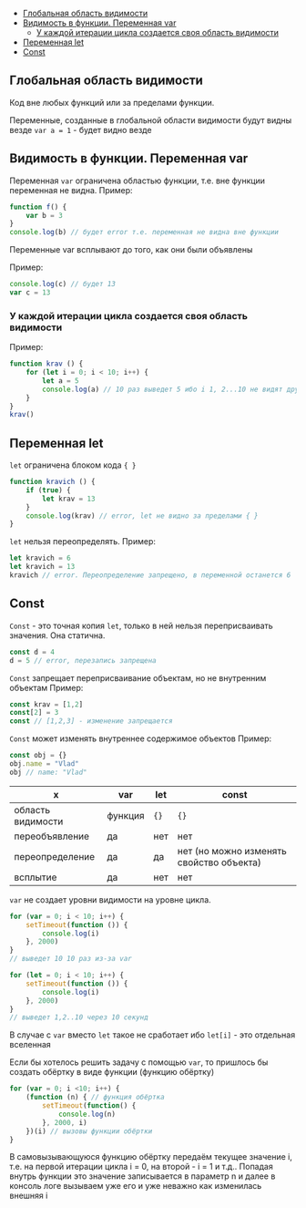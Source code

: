 - [Глобальная область видимости](#глобальная-область-видимости)
- [Видимость в функции. Переменная var](#видимость-в-функции-переменная-var)
  - [У каждой итерации цикла создается своя область видимости](#у-каждой-итерации-цикла-создается-своя-область-видимости)
- [Переменная let](#переменная-let)
- [Const](#const)


## Глобальная область видимости 
Код вне любых функций или за пределами функции.

Переменные, созданные в глобальной области видимости будут видны везде
`var a = 1` - будет видно везде



## Видимость в функции. Переменная var

Переменная `var` ограничена областью функции, т.е. вне функции переменная не видна.
Пример: 

```javascript 
function f() {
    var b = 3
}
console.log(b) // будет error т.е. переменная не видна вне функции
```


Переменные var всплывают до того, как они были объявлены

Пример: 
```javascript
console.log(c) // будет 13
var c = 13
```


### У каждой итерации цикла создается своя область видимости

Пример:

```javascript
function krav () {
    for (let i = 0; i < 10; i++) {
        let a = 5
        console.log(a) // 10 раз выведет 5 ибо i 1, 2...10 не видят друг друга, они в разных мирах =)
    }
}
krav()
```


## Переменная let 

`let` ограничена блоком кода `{ }`

```javascript
function kravich () {
    if (true) {
        let krav = 13
    }
    console.log(krav) // error, let не видно за пределами { }
}
```

`let` нельзя переопределять.
Пример: 

```javascript
let kravich = 6
let kravich = 13
kravich // error. Переопределение запрещено, в переменной останется 6
```



## Const

`Const` - это точная копия `let`, только в ней нельзя переприсваивать значения. Она статична.

```javascript
const d = 4
d = 5 // error, перезапись запрещена
```


`Const` запрещает переприсваивание объектам, но не внутренним объектам
Пример:

```javascript
const krav = [1,2]
const[2] = 3
const // [1,2,3] - изменение запрещается
```


`Const` может изменять внутреннее содержимое объектов
Пример: 

```javascript
const obj = {}
obj.name = "Vlad"
obj // name: "Vlad"
```



 x| var | let | const 
 -|-|-|-|
 область видимости | функция | `{}` | `{}`
 переобъявление | да | нет | нет
 переопределение | да | да | нет (но можно изменять свойство объекта)
 всплытие | да | нет | нет
 

`var` не создает уровни видимости на уровне цикла.

```javascript
for (var = 0; i < 10; i++) {
    setTimeout(function ()) {
        console.log(i)
    }, 2000)
}
// выведет 10 10 раз из-за var
``` 


```javascript
for (let = 0; i < 10; i++) {
    setTimeout(function ()) {
        console.log(i)
    }, 2000)
}
// выведет 1,2..10 через 10 секунд
```
В случае с `var` вместо `let` такое не сработает ибо `let[i]` - это отдельная вселенная


Если бы хотелось решить задачу с помощью `var`, то пришлось бы создать обёртку в виде функции (функцию обёртку)

```javascript
for (var = 0; i <10; i++) {
    (function (n) { // функция обёртка
        setTimeout(function() {
            console.log(n)
        }, 2000, i)
    })(i) // вызовы функции обёртки
}
```

В самовызывающуюся функцию обёртку передаём текущее значение i, т.е. на первой итерации цикла i = 0, на второй - i = 1 и т.д..
Попадая внутрь функции  это значение записывается в параметр n и далее в консоль логе вызываем уже его и уже неважно как изменилась внешняя i